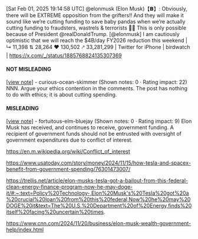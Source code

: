 [Sat Feb 01, 2025 19:14:58 UTC] @elonmusk (Elon Musk)【𝗕】: Obviously, there will be EXTREME opposition from the grifters!! And they will make it sound like we’re cutting funding to save baby pandas when we’re actually cutting funding to fraudsters, wastrels & terrorists 🤣🤣 This is only possible because of President @realDonaldTrump. [@elonmusk] I am cautiously optimistic that we will reach the $4B/day FY2026 reduction this weekend | ↳ 11,398 ⇅ 28,264 ♥ 130,502 🡕 33,281,299 | Twitter for iPhone | birdwatch | https://x.com/_/status/1885768824135307369

#### NOT MISLEADING

[[view note]](https://x.com/i/birdwatch/n/1885986008917024986) - curious-ocean-skimmer (Shown notes: 0 · Rating impact: 22)
NNN. Argue your ethics contention in the comments. The post has nothing to do with ethics; it is about cutting spending.

#### MISLEADING

[[view note]](https://x.com/i/birdwatch/n/1885920184310903273) - fortuitous-elm-bluejay (Shown notes: 0 · Rating impact: 9)
Elon Musk has received, and continues to receive, government funding.  A recipient of government funds should not be entrusted with oversight of government expenditures due to conflict of interest.

https://en.m.wikipedia.org/wiki/Conflict_of_interest

https://www.usatoday.com/story/money/2024/11/15/how-tesla-and-spacex-benefit-from-government-spending/76301473007/

https://trellis.net/article/elon-musks-tesla-got-a-bailout-from-this-federal-clean-energy-finance-program-now-he-may-doge-it/#:~:text=Policy%20Technology-,Elon%20Musk's%20Tesla%20got%20a%20crucial%20loan%20from%20this%20federal,Now%20he%20may%20DOGE%20it&text=The%20U.S.%20Department%20of%20Energy,finds%20itself%20facing%20uncertain%20times.

https://www.cnn.com/2024/11/20/business/elon-musk-wealth-government-help/index.html
